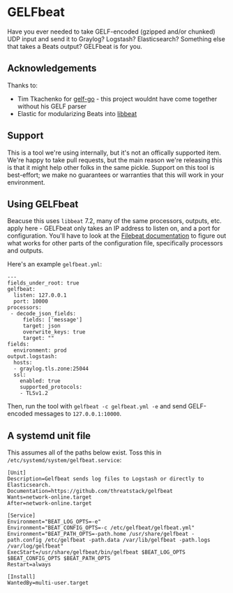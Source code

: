 # GELFbeat
Have you ever needed to take GELF-encoded (gzipped and/or chunked) UDP input and send it to Graylog? Logstash? Elasticsearch? Something else that takes a Beats output? GELFbeat is for you.

## Acknowledgements
Thanks to:
* Tim Tkachenko for [gelf-go](https://github.com/timtkachenko/gelf-go) - this project wouldnt have come together without his GELF parser
* Elastic for modularizing Beats into [libbeat](https://github.com/elastic/beats/tree/master/libbeat)

## Support
This is a tool we're using internally, but it's not an offically supported item. We're happy to take pull requests, but the main reason we're releasing this is that it might help other folks in the same pickle. Support on this tool is best-effort; we make no guarantees or warranties that this will work in your environment.

## Using GELFbeat
Beacuse this uses `libbeat` 7.2, many of the same processors, outputs, etc. apply here - GELFbeat only takes an IP address to listen on, and a port for configuration. You'll have to look at the [Filebeat documentation](https://www.elastic.co/guide/en/beats/filebeat/7.2/index.html) to figure out what works for other parts of the configuration file, specifically processors and outputs.

Here's an example `gelfbeat.yml`:

```
---
fields_under_root: true
gelfbeat:
  listen: 127.0.0.1
  port: 10000
processors:
 - decode_json_fields:
     fields: ['message']
     target: json
     overwrite_keys: true
     target: ""
fields:
  environment: prod
output.logstash:
  hosts:
  - graylog.tls.zone:25044
  ssl:
    enabled: true
    supported_protocols:
    - TLSv1.2
```

Then, run the tool with `gelfbeat -c gelfbeat.yml -e` and send GELF-encoded messages to `127.0.0.1:10000`.

## A systemd unit file
This assumes all of the paths below exist. Toss this in `/etc/systemd/system/gelfbeat.service`:

```
[Unit]
Description=Gelfbeat sends log files to Logstash or directly to Elasticsearch.
Documentation=https://github.com/threatstack/gelfbeat
Wants=network-online.target
After=network-online.target

[Service]
Environment="BEAT_LOG_OPTS=-e"
Environment="BEAT_CONFIG_OPTS=-c /etc/gelfbeat/gelfbeat.yml"
Environment="BEAT_PATH_OPTS=-path.home /usr/share/gelfbeat -path.config /etc/gelfbeat -path.data /var/lib/gelfbeat -path.logs /var/log/gelfbeat"
ExecStart=/usr/share/gelfbeat/bin/gelfbeat $BEAT_LOG_OPTS $BEAT_CONFIG_OPTS $BEAT_PATH_OPTS
Restart=always

[Install]
WantedBy=multi-user.target
```
